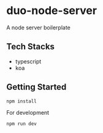 # duo-node-server

A node server boilerplate

## Tech Stacks
- typescript
- koa

## Getting Started

`npm install`

For development

`npm run dev`
